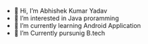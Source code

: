 - 👋 Hi, I’m Abhishek Kumar Yadav
- 👀 I’m interested in Java proramming
- 🌱 I’m currently learning  Android Application
- 💞 I’m Currently pursunig B.tech



<!---
aaditeyraaz/aaditeyraaz is a ✨ special ✨ repository because its `README.md` (this file) appears on your GitHub profile.
You can click the Preview link to take a look at your changes.
--->
